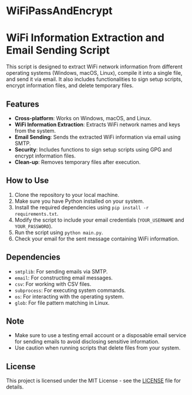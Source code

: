 # WiFiPassAndEncrypt
# WiFi Information Extraction and Email Sending Script

This script is designed to extract WiFi network information from different operating systems (Windows, macOS, Linux), compile it into a single file, and send it via email. It also includes functionalities to sign setup scripts, encrypt information files, and delete temporary files.

## Features

- **Cross-platform**: Works on Windows, macOS, and Linux.
- **WiFi Information Extraction**: Extracts WiFi network names and keys from the system.
- **Email Sending**: Sends the extracted WiFi information via email using SMTP.
- **Security**: Includes functions to sign setup scripts using GPG and encrypt information files.
- **Clean-up**: Removes temporary files after execution.

## How to Use

1. Clone the repository to your local machine.
2. Make sure you have Python installed on your system.
3. Install the required dependencies using `pip install -r requirements.txt`.
4. Modify the script to include your email credentials (`YOUR_USERNAME` and `YOUR_PASSWORD`).
5. Run the script using `python main.py`.
6. Check your email for the sent message containing WiFi information.

## Dependencies

- `smtplib`: For sending emails via SMTP.
- `email`: For constructing email messages.
- `csv`: For working with CSV files.
- `subprocess`: For executing system commands.
- `os`: For interacting with the operating system.
- `glob`: For file pattern matching in Linux.
  
## Note

- Make sure to use a testing email account or a disposable email service for sending emails to avoid disclosing sensitive information.
- Use caution when running scripts that delete files from your system.

## License

This project is licensed under the MIT License - see the [LICENSE](LICENSE) file for details.

